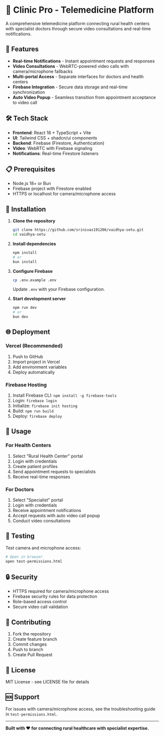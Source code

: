 # 🏥 Clinic Pro - Telemedicine Platform

A comprehensive telemedicine platform connecting rural health centers with specialist doctors through secure video consultations and real-time notifications.

## 🚀 Features

- **Real-time Notifications** - Instant appointment requests and responses
- **Video Consultations** - WebRTC-powered video calls with camera/microphone fallbacks
- **Multi-portal Access** - Separate interfaces for doctors and health centers
- **Firebase Integration** - Secure data storage and real-time synchronization
- **Auto Video Popup** - Seamless transition from appointment acceptance to video call

## 🛠️ Tech Stack

- **Frontend**: React 18 + TypeScript + Vite
- **UI**: Tailwind CSS + shadcn/ui components
- **Backend**: Firebase (Firestore, Authentication)
- **Video**: WebRTC with Firebase signaling
- **Notifications**: Real-time Firestore listeners

## 📋 Prerequisites

- Node.js 18+ or Bun
- Firebase project with Firestore enabled
- HTTPS or localhost for camera/microphone access

## 🔧 Installation

1. **Clone the repository**
   ```bash
   git clone https://github.com/srinivas191206/vaidhya-setu.git
   cd vaidhya-setu
   ```

2. **Install dependencies**
   ```bash
   npm install
   # or
   bun install
   ```

3. **Configure Firebase**
   ```bash
   cp .env.example .env
   ```
   Update `.env` with your Firebase configuration.

4. **Start development server**
   ```bash
   npm run dev
   # or
   bun dev
   ```

## 🌐 Deployment

### Vercel (Recommended)
1. Push to GitHub
2. Import project in Vercel
3. Add environment variables
4. Deploy automatically

### Firebase Hosting
1. Install Firebase CLI: `npm install -g firebase-tools`
2. Login: `firebase login`
3. Initialize: `firebase init hosting`
4. Build: `npm run build`
5. Deploy: `firebase deploy`

## 📱 Usage

### For Health Centers
1. Select "Rural Health Center" portal
2. Login with credentials
3. Create patient profiles
4. Send appointment requests to specialists
5. Receive real-time responses

### For Doctors
1. Select "Specialist" portal
2. Login with credentials
3. Receive appointment notifications
4. Accept requests with auto video call popup
5. Conduct video consultations

## 🧪 Testing

Test camera and microphone access:
```bash
# Open in browser
open test-permissions.html
```

## 🔒 Security

- HTTPS required for camera/microphone access
- Firebase security rules for data protection
- Role-based access control
- Secure video call validation

## 🤝 Contributing

1. Fork the repository
2. Create feature branch
3. Commit changes
4. Push to branch
5. Create Pull Request

## 📄 License

MIT License - see LICENSE file for details

## 🆘 Support

For issues with camera/microphone access, see the troubleshooting guide in `test-permissions.html`.

---

**Built with ❤️ for connecting rural healthcare with specialist expertise.**